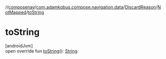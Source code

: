 //[composenav](../../../../index.md)/[com.adamkobus.compose.navigation.data](../../index.md)/[DiscardReason](../index.md)/[NotMapped](index.md)/[toString](to-string.md)

# toString

[androidJvm]\
open override fun [toString](to-string.md)(): [String](https://kotlinlang.org/api/latest/jvm/stdlib/kotlin/-string/index.html)

